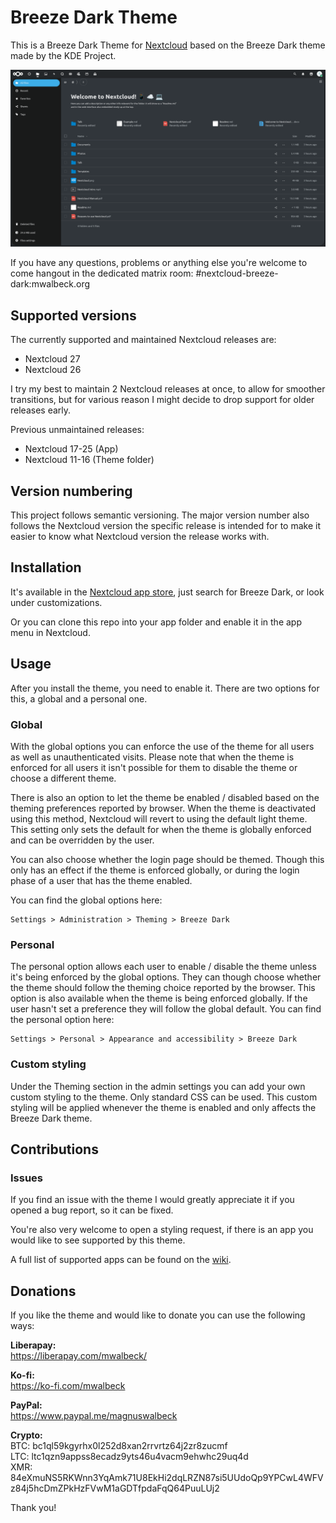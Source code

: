 # Breeze Dark Theme

This is a Breeze Dark Theme for [Nextcloud](https://nextcloud.com) based on the Breeze Dark theme made by the KDE Project.

![screenshot of theme](screenshot.png)

If you have any questions, problems or anything else you're welcome to come hangout in the dedicated matrix room: #nextcloud-breeze-dark:mwalbeck.org

## Supported versions

The currently supported and maintained Nextcloud releases are:

-   Nextcloud 27
-   Nextcloud 26

I try my best to maintain 2 Nextcloud releases at once, to allow for smoother transitions, but for various reason I might decide to drop support for older releases early.

Previous unmaintained releases:

-   Nextcloud 17-25 (App)
-   Nextcloud 11-16 (Theme folder)

## Version numbering

This project follows semantic versioning. The major version number also follows the Nextcloud version the specific release is intended for to make it easier to know what Nextcloud version the release works with.

## Installation

It's available in the [Nextcloud app store](https://apps.nextcloud.com/apps/breezedark), just search for Breeze Dark, or look under customizations.

Or you can clone this repo into your app folder and enable it in the app menu in Nextcloud.

## Usage

After you install the theme, you need to enable it. There are two options for this, a global and a personal one.

### Global

With the global options you can enforce the use of the theme for all users as well as unauthenticated visits. Please note that when the theme is enforced for all users it isn't possible for them to disable the theme or choose a different theme.

There is also an option to let the theme be enabled / disabled based on the theming preferences reported by browser. When the theme is deactivated using this method, Nextcloud will revert to using the default light theme. This setting only sets the default for when the theme is globally enforced and can be overridden by the user.

You can also choose whether the login page should be themed. Though this only has an effect if the theme is enforced globally, or during the login phase of a user that has the theme enabled.

You can find the global options here:

```
Settings > Administration > Theming > Breeze Dark
```

### Personal

The personal option allows each user to enable / disable the theme unless it's being enforced by the global options. They can though choose whether the theme should follow the theming choice reported by the browser. This option is also available when the theme is being enforced globally. If the user hasn't set a preference they will follow the global default. You can find the personal option here:

```
Settings > Personal > Appearance and accessibility > Breeze Dark
```

### Custom styling

Under the Theming section in the admin settings you can add your own custom styling to the theme. Only standard CSS can be used. This custom styling will be applied whenever the theme is enabled and only affects the Breeze Dark theme.

## Contributions

### Issues

If you find an issue with the theme I would greatly appreciate it if you opened a bug report, so it can be fixed.

You're also very welcome to open a styling request, if there is an app you would like to see supported by this theme.

A full list of supported apps can be found on the [wiki](https://github.com/mwalbeck/nextcloud-breeze-dark/wiki/Styled-apps).

## Donations

If you like the theme and would like to donate you can use the following ways:

**Liberapay:**  
https://liberapay.com/mwalbeck/

**Ko-fi:**  
https://ko-fi.com/mwalbeck

**PayPal:**  
https://www.paypal.me/magnuswalbeck

**Crypto:**  
BTC: bc1ql59kgyrhx0l252d8xan2rrvrtz64j2zr8zucmf  
LTC: ltc1qzn9appss8ecadz9yts46u4vacm9ehwhc29uq4d  
XMR: 84eXmuNS5RKWnn3YqAmk71U8EkHi2dqLRZN87si5UUdoQp9YPCwL4WFVz84j5hcDmZPkHzFVwM1aGDTfpdaFqQ64PuuLUj2

Thank you!
